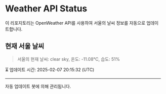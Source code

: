 
# Weather API Status

이 리포지토리는 OpenWeather API를 사용하여 서울의 날씨 정보를 자동으로 업데이트합니다.

## 현재 서울 날씨
> 서울의 현재 날씨: clear sky, 온도: -11.08°C, 습도: 51%

⏳ 업데이트 시간: 2025-02-07 20:15:32 (UTC)

---
자동 업데이트 봇에 의해 관리됩니다.

